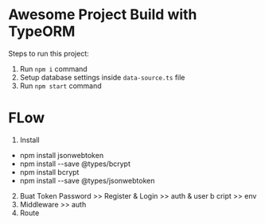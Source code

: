 # Awesome Project Build with TypeORM

Steps to run this project:

1. Run `npm i` command
2. Setup database settings inside `data-source.ts` file
3. Run `npm start` command

# FLow

1. Install

- npm install jsonwebtoken
- npm install --save @types/bcrypt
- npm install bcrypt
- npm install --save @types/jsonwebtoken

2. Buat Token Password >> Register & Login >> auth & user b cript >> env
3. Middleware >> auth
4. Route
